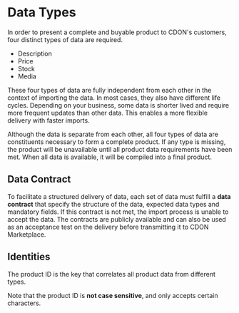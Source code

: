 # Data Types

In order to present a complete and buyable product to CDON's customers, four distinct types of data are required.

- Description
- Price
- Stock
- Media

These four types of data are fully independent from each other in the context of importing the data. In most cases, they also have different life cycles. Depending on your business, some data is shorter lived and require more frequent updates than other data. This enables a more flexible delivery with faster imports.

Although the data is separate from each other, all four types of data are constituents necessary to form a complete product. If any type is missing, the product will be unavailable until all product data requirements have been met. When all data is available, it will be compiled into a final product.


## Data Contract
To facilitate a structured delivery of data, each set of data must fulfill a **data contract** that specify the structure of the data, expected data types and mandatory fields. If this contract is not met, the import process is unable to accept the data. The contracts are publicly available and can also be used as an acceptance test on the delivery before transmitting it to CDON Marketplace.


## Identities
The product ID is the key that correlates all product data from different types.

Note that the product ID is **not case sensitive**, and only accepts certain characters.